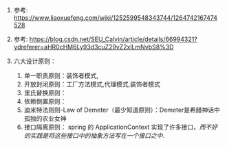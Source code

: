 1. 参考:
   https://www.liaoxuefeng.com/wiki/1252599548343744/1264742167474528

1. 参考:
   https://blog.csdn.net/SEU_Calvin/article/details/66994321?ydreferer=aHR0cHM6Ly93d3cuZ29vZ2xlLmNvbS8%3D

1. 六大设计原则：
    1) 单一职责原则：装饰者模式,
    2) 开放封闭原则：工厂方法模式,代理模式,装饰者模式
    3) 里氏替换原则：
    4) 依赖倒置原则：
    5) 迪米特法则则-Law of Demeter（最少知道原则）：Demeter是希腊神话中孤独的农业女神
    6) 接口隔离原则：
       spring 的 ApplicationContext 实现了许多接口，*而不好的实践是将这些接口中的抽象方法写在一个接口之中*.